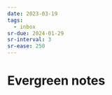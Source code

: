 ```yaml
---
date: 2023-03-19
tags:
  - inbox
sr-due: 2024-01-29
sr-interval: 3
sr-ease: 250
---
```


# Evergreen notes
